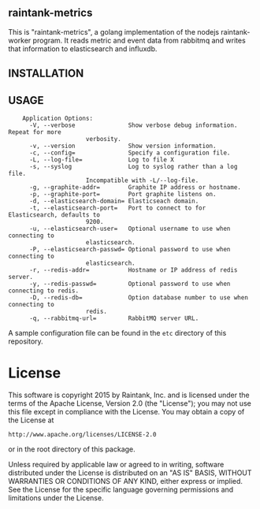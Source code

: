 ## raintank-metrics

This is "raintank-metrics", a golang implementation of the nodejs
raintank-worker program. It reads metric and event data from rabbitmq and writes
that information to elasticsearch and influxdb.

INSTALLATION
------------

USAGE
-----

```
	Application Options:
	  -V, --verbose               Show verbose debug information. Repeat for more
				      verbosity.
	  -v, --version               Show version information.
	  -c, --config=               Specify a configuration file.
	  -L, --log-file=             Log to file X
	  -s, --syslog                Log to syslog rather than a log file.
				      Incompatible with -L/--log-file.
	  -g, --graphite-addr=        Graphite IP address or hostname.
	  -p, --graphite-port=        Port graphite listens on.
	  -d, --elasticsearch-domain= Elasticseach domain.
	  -t, --elasticsearch-port=   Port to connect to for Elasticsearch, defaults to
				      9200.
	  -u, --elasticsearch-user=   Optional username to use when connecting to
				      elasticsearch.
	  -P, --elasticsearch-passwd= Optional password to use when connecting to
				      elasticsearch.
	  -r, --redis-addr=           Hostname or IP address of redis server.
	  -y, --redis-passwd=         Optional password to use when connecting to redis.
	  -D, --redis-db=             Option database number to use when connecting to
				      redis.
	  -q, --rabbitmq-url=         RabbitMQ server URL.
```

A sample configuration file can be found in the `etc` directory of this 
repository.

License
=======

This software is copyright 2015 by Raintank, Inc. and is licensed under the
terms of the Apache License, Version 2.0 (the "License"); you may not use this file except in compliance with the License. You may obtain a copy of the License at

	http://www.apache.org/licenses/LICENSE-2.0

or in the root directory of this package.

Unless required by applicable law or agreed to in writing, software distributed under the License is distributed on an "AS IS" BASIS, WITHOUT WARRANTIES OR CONDITIONS OF ANY KIND, either express or implied. See the License for the specific language governing permissions and limitations under the License.
